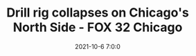 ---
"title": "Drill rig collapses on Chicago's North Side - FOX 32 Chicago"
"date": "2021-10-6 7:0:0"
"feed_name": "GOOGLENEWSDRILLING"
"feed_website": "https://news.google.com/search?q=drilling%2Bincident&hl=en-US&gl=US&ceid=US:en"
"feed_rss": "https://news.google.com/rss/search?q=drilling%2Bincident&hl=en-US&gl=US&ceid=US:en"
"link": "https://www.fox32chicago.com/news/crane-collapses-onto-car-on-chicagos-north-side"
"source": "{'href': 'https://www.fox32chicago.com', 'title': 'FOX 32 Chicago'}"
"file": "_posts/2021-1-1-4a9626da932b59fa41a1ddbeddedf4fd8e6e6968.md"
"accident": "1"
"drilling": "0"
"dead": "0"
"injured": "0"
"arrested": "0"
"place": "unknown place"
"where": "unknown site"
"causes": "unknown"
"place_uri": "unknown place"
---